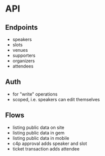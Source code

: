 # API

## Endpoints

* speakers
* slots
* venues
* supporters
* organizers
* attendees

## Auth

* for "write" operations
* scoped, i.e. speakers can edit themselves

## Flows

* listing public data on site
* listing public data in gem
* listing public data in mobile
* c4p approval adds speaker and slot
* ticket transaction adds attendee
